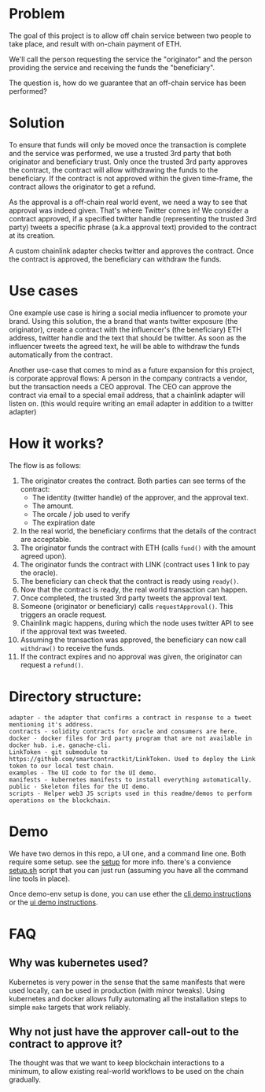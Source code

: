 # Problem
The goal of this project is to allow off chain service between two people to take place, and result with on-chain payment of ETH.

We'll call the person requesting the service the "originator" and the person providing the service and receiving the funds the "beneficiary".

The question is, how do we guarantee that an off-chain service has been performed?

# Solution
To ensure that funds will only be moved
once the transaction is complete and the service was performed, we use a trusted 3rd party that both originator and beneficiary trust.
Only once the trusted 3rd party approves the contract, the contract will allow withdrawing the funds 
to the beneficiary. 
If the contract is not approved within the given time-frame, the contract allows
the originator to get a refund.

As the approval is a off-chain real world event, we need a way to see that approval was indeed given.
That's where Twitter comes in! We consider a contract approved, if a specified twitter handle (representing the trusted 3rd party) tweets
a specific phrase (a.k.a approval text) provided to the contract at its creation.

A custom chainlink adapter checks twitter and approves the contract.
Once the contract is approved, the beneficiary can withdraw the funds.

# Use cases
One example use case is hiring a social media influencer to promote your brand. Using this solution, the a brand that wants twitter exposure (the originator),
create a contract with the influencer's (the beneficiary) ETH address, twitter handle and the text that should be twitter. 
As soon as the influencer tweets the agreed text, he will be able to withdraw the funds automatically from the contract.

Another use-case that comes to mind as a future expansion for this project, is corporate approval flows:
A person in the company contracts a vendor, but the transaction needs a CEO approval. The CEO can approve the contract via email to a special email address, that a chainlink adapter will listen on. (this would require writing an email adapter in addition to a twitter adapter)

# How it works?
The flow is as follows:
1. The originator creates the contract. Both parties can see terms of the contract: 
   - The identity (twitter handle) of the approver, and the approval text.
   - The amount.
   - The orcale / job used to verify
   - The expiration date
1. In the real world, the beneficiary confirms that the details of the contract are acceptable.
1. The originator funds the contract with ETH (calls `fund()` with the amount agreed upon).
1. The originator funds the contract with LINK (contract uses 1 link to pay the oracle).
1. The beneficiary can check that the contract is ready using `ready()`.
1. Now that the contract is ready, the real world transaction can happen.
1. Once completed, the trusted 3rd party tweets the approval text.
1. Someone (originator or beneficiary) calls `requestApproval()`. This triggers an oracle request.
1. Chainlink magic happens, during which the node uses twitter API to see if the approval text was tweeted.
1. Assuming the transaction was approved, the beneficiary can now call `withdraw()` to receive the funds.
1. If the contract expires and no approval was given, the originator can request a `refund()`.


# Directory structure:
```
adapter - the adapter that confirms a contract in response to a tweet mentioning it's address.
contracts - solidity contracts for oracle and consumers are here.
docker - docker files for 3rd party program that are not available in docker hub. i.e. ganache-cli.
LinkToken - git submodule to https://github.com/smartcontractkit/LinkToken. Used to deploy the Link token to our local test chain.
examples - The UI code to for the UI demo.
manifests - kubernetes manifests to install everything automatically.
public - Skeleton files for the UI demo.
scripts - Helper web3 JS scripts used in this readme/demos to perform operations on the blockchain.
```

# Demo

We have two demos in this repo, a UI one, and a command line one.
Both require some setup. see the [setup](./docs/setup_local_testnet.md) for more info. there's a convience [setup.sh](./setup.sh) script that you can just run (assuming you have all the command line tools in place).

Once demo-env setup is done, you can use ether the [cli demo instructions](./docs/cli.md) or the [ui demo instructions](./docs/ui.md).

# FAQ

## Why was kubernetes used? 
Kubernetes is very power in the sense that the same manifests that were used
locally, can be used in production (with minor tweaks). Using kubernetes and docker allows fully
automating all the installation steps to simple `make` targets that work reliably.

## Why not just have the approver call-out to the contract to approve it?
The thought was that we want to keep blockchain interactions to a minimum, to allow
existing real-world workflows to be used on the chain gradually.